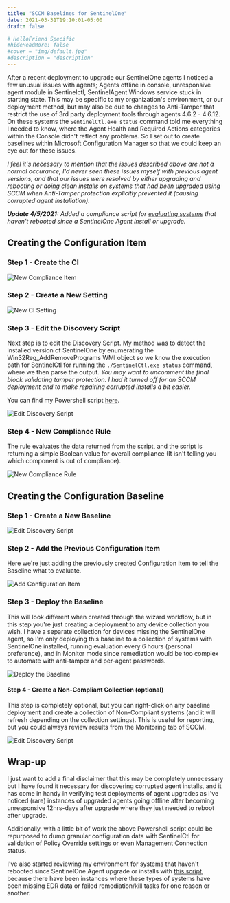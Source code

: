 ```yaml
---
title: "SCCM Baselines for SentinelOne"
date: 2021-03-31T19:10:01-05:00
draft: false

# HelloFriend Specific
#hideReadMore: false
#cover = "img/default.jpg"
#description = "description"
---
```


After a recent deployment to upgrade our SentinelOne agents I noticed a few unusual issues with agents; Agents offline in console, unresponsive agent module in Sentinelctl, SentinelAgent Windows service stuck in starting state. This may be specific to my organization's environment, or our deployment method, but may also be due to changes to Anti-Tamper that restrict the use of 3rd party deployment tools through agents 4.6.2 - 4.6.12. On these systems the `SentinelCtl.exe status` command told me everything I needed to know, where the Agent Health and Required Actions categories within the Console didn't reflect any problems. So I set out to create baselines within Microsoft Configuration Manager so that we could keep an eye out for these issues.

_I feel it's necessary to mention that the issues described above are not a normal occurance, I'd never seen these issues myself with previous agent versions, and that our issues were resolved by either upgrading and rebooting or doing clean installs on systems that had been upgraded using SCCM when Anti-Tamper protection explicitly prevented it (causing corrupted agent installation)._

_**Update 4/5/2021:** Added a compliance script for [evaluating systems](https://gist.github.com/keyboardcrunch/5da6b14a299c7c78c0699613fe7e27bb) that haven't rebooted since a SentinelOne Agent install or upgrade._


## Creating the Configuration Item
### Step 1 - Create the CI
![New Compliance Item](/uploads/SCCM_Baseline_For_SentinelOne/CI_1_New_CI.png)

### Step 2 - Create a New Setting
![New CI Setting](/uploads/SCCM_Baseline_For_SentinelOne/CI_2_New_Setting.png)

### Step 3 - Edit the Discovery Script
Next step is to edit the Discovery Script. My method was to detect the installed version of SentinelOne by enumerating the Win32Reg_AddRemovePrograms WMI object so we know the execution path for SentinelCtl for running the `./SentinelCtl.exe status` command, where we then parse the output. _You may want to uncomment the final block validating tamper protection. I had it turned off for an SCCM deployment and to make repairing corrupted installs a bit easier._

You can find my Powershell script [here](https://gist.github.com/keyboardcrunch/6c2451815eb48c42bc3efbc01a809a9d).

![Edit Discovery Script](/uploads/SCCM_Baseline_For_SentinelOne/CI_3_Settings_Edit_Discovery_Script.png)

### Step 4 - New Compliance Rule
The rule evaluates the data returned from the script, and the script is returning a simple Boolean value for overall compliance (It isn't telling you which component is out of compliance).

![New Compliance Rule](/uploads/SCCM_Baseline_For_SentinelOne/CI_4_Settings_New_Compliance_Rule.png)



## Creating the Configuration Baseline 

### Step 1 - Create a New Baseline
![Edit Discovery Script](/uploads/SCCM_Baseline_For_SentinelOne/BL_1_New_Baseline.png)

### Step 2 - Add the Previous Configuration Item
Here we're just adding the previously created Configuration Item to tell the Baseline what to evaluate.

![Add Configuration Item](/uploads/SCCM_Baseline_For_SentinelOne/BL_2_Add_CI_For_Eval.png)

### Step 3 - Deploy the Baseline
This will look different when created through the wizard workflow, but in this step you're just creating a deployment to any device collection you wish. I have a separate collection for devices missing the SentinelOne agent, so I'm only deploying this baseline to a collection of systems with SentinelOne installed, running evaluation every 6 hours (personal preference), and in Monitor mode since remediation would be too complex to automate with anti-tamper and per-agent passwords.

![Deploy the Baseline](/uploads/SCCM_Baseline_For_SentinelOne/BL_3_Deploy_Settings.png)

#### Step 4 - Create a Non-Compliant Collection (optional)
This step is completely optional, but you can right-click on any baseline deployment and create a collection of Non-Compliant systems (and it will refresh depending on the collection settings). This is useful for reporting, but you could always review results from the Monitoring tab of SCCM.

![Edit Discovery Script](/uploads/SCCM_Baseline_For_SentinelOne/BL_4_Create_Collection_From_NonCompliant.png)


## Wrap-up
I just want to add a final disclaimer that this may be completely unnecessary but I have found it necessary for discovering corrupted agent installs, and it has come in handy in verifying test deployments of agent upgrades as I've noticed (rare) instances of upgraded agents going offline after becoming unresponsive 12hrs-days after upgrade where they just needed to reboot after upgrade.

Additionally, with a little bit of work the above Powershell script could be repurposed to dump granular configuration data with SentinelCtl for validation of Policy Override settings or even Management Connection status. 

I've also started reviewing my environment for systems that haven't rebooted since SentinelOne Agent upgrade or installs with [this script](https://gist.github.com/keyboardcrunch/5da6b14a299c7c78c0699613fe7e27bb), because there have been instances where these types of systems have been missing EDR data or failed remediation/kill tasks for one reason or another.
